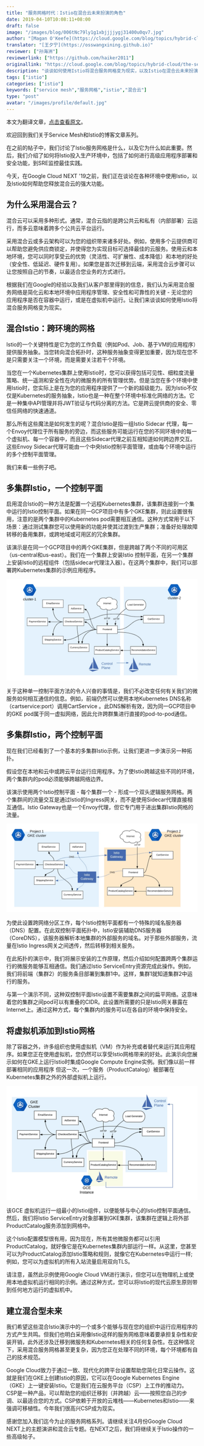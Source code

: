```yaml
---
title: "服务网格时代：Istio在混合云未来扮演的角色"
date: 2019-04-10T10:08:11+08:00
draft: false
image: "/images/blog/006tNc79ly1g1xbjjjjygj31400u0qv7.jpg"
author: "[Magan O'Keefe](https://cloud.google.com/blog/topics/hybrid-cloud/the-service-mesh-era-istios-role-in-the-future-of-hybrid-cloud)"
translator: "[王夕宁](https://osswangxining.github.io)"
reviewer: ["孙海洲"]
reviewerlink: ["https://github.com/haiker2011"]
originallink: "https://cloud.google.com/blog/topics/hybrid-cloud/the-service-mesh-era-istios-role-in-the-future-of-hybrid-cloud"
description: "谈谈如何使用Istio将混合服务网格变为现实，以及Istio在混合云未来扮演的角色。"
tags: ["istio"]
categories: ["istio"]
keywords: ["service mesh","服务网格","istio","混合云"]
type: "post"
avatar: "/images/profile/default.jpg"
---
```


本文为翻译文章，[点击查看原文](https://cloud.google.com/blog/topics/hybrid-cloud/the-service-mesh-era-istios-role-in-the-future-of-hybrid-cloud)。

欢迎回到我们关于Service Mesh和Istio的博客文章系列。

在之前的帖子中，我们讨论了Istio服务网格是什么，以及它为什么如此重要。然后，我们介绍了如何将Istio投入生产环境中，包括了如何进行高级应用程序部署和安全功能，到SRE监控最佳实践。

今天，在Google Cloud NEXT '19之前，我们正在谈论在各种环境中使用Istio，以及Istio如何帮助您释放混合云的强大功能。

## 为什么采用混合云？

混合云可以采用多种形式。通常，混合云指的是跨公共云和私有（内部部署）云运行，而多云意味着跨多个公共云平台运行。

采用混合云或多云架构可以为您的组织带来诸多好处。例如，使用多个云提供商可以帮助您避免供应商锁定，并使得您为实现目标可选择最佳的云服务。使用云和本地环境，您可以同时享受云的优势（灵活性、可扩展性、成本降低）和本地的好处（安全性、低延迟、硬件复用）。如果您是首次迁移到云端，采用混合云步骤可以让您按照自己的节奏，以最适合您业务的方式进行。

根据我们在Google的经验以及我们从客户那里得到的信息，我们认为采用混合服务网络是简化云和本地环境中应用程序管理、安全性和可靠性的关键 - 无论您的应用程序是否在容器中运行，或是在虚拟机中运行。让我们来谈谈如何使用Istio将混合服务网格变为现实。

## 混合Istio：跨环境的网格

Istio的一个关键特性是它为您的工作负载（例如Pod、Job、基于VM的应用程序）提供服务抽象。当您转向混合拓扑时，这种服务抽象变得更加重要，因为现在您不是只需要关注一个环境，而是需要关注若干个环境。

当您在一个Kubernetes集群上使用Istio时，您可以获得包括可见性、​​细粒度流量策略、统一遥测和安全性在内的微服务的所有管理优势。但是当您在多个环境中使用Istio时，您实际上是在为您的应用程序提供了一个新的超级能力。因为Istio不仅仅是Kubernetes的服务抽象，Istio也是一种在整个环境中标准化网络的方法。它是一种集中API管理并将JWT验证与代码分离的方法。它是跨云提供商的安全、零信任网络的快速通道。

那么所有这些魔法是如何发生的呢？混合Istio是指一组Istio Sidecar 代理，每一个Envoy代理位于所有服务的旁边，而这些服务可能运行在您的不同环境中的每一个虚拟机、每一个容器中，而且这些Sidecar代理之前互相知道如何跨边界交互。这些Envoy Sidecar代理可能由一个中央Istio控制平面管理，或由每个环境中运行的多个控制平面管理。

我们来看一些例子吧。

## 多集群Istio，一个控制平面

启用混合Istio的一种方法是配置一个远程Kubernetes集群，该集群连接到一个集中运行的Istio控制平面。如果在同一GCP项目中有多个GKE集群，则此设置很有用，注意的是两个集群中的Kubernetes pod需要相互通信。这种方式常用于以下场景：通过测试集群您可以使用新的功能并使其过渡到生产集群；准备好处理故障转移的备用集群，或跨地域或可用区的冗余集群。

该演示是在同一个GCP项目中的两个GKE集群，但是跨越了两个不同的可用区（us-central和us-east）。我们在一个集群上安装Istio 控制平面，在另一个集群上安装Istio的远程组件（包括sidecar代理注入器）。在这两个集群中，我们可以部署跨Kubernetes集群的示例应用程序。

![](740de70aly1g1ufab9cslj212w0kjn0n.jpg)

关于这种单一控制平面方法的令人兴奋的事情是，我们不必改变任何有关我们的微服务如何相互通信的信息。例如，前端仍然可以使用本地Kubernetes DNS名称（cartservice:port）调用CartService 。此DNS解析有效，因为同一GCP项目中的GKE pod属于同一虚拟网络，因此允许跨群集进行直接的pod-to-pod通信。

## 多集群Istio，两个控制平面

现在我们已经看到了一个基本的多集群Istio示例，让我们更进一步演示另一种拓扑。

假设您在本地和云中或跨云平台运行应用程序。为了使Istio跨越这些不同的环境，两个集群内的pod必须能够跨越网络边界。

该演示使用两个Istio控制平面 - 每个集群一个 - 形成一个双头逻辑服务网格。两个集群间的流量交互是通过Istio的Ingress网关，而不是使用Sidecar代理直接相互通信。Istio Gateway也是一个Envoy代理，但它专门用于进出集群Istio网格的流量。

![](740de70aly1g1uf9x9drej20xc0fediq.jpg)

为使此设置跨网络分区工作，每个Istio控制平面都有一个特殊的域名服务器（DNS）配置。在此双控制平面拓扑中，Istio安装辅助DNS服务器（CoreDNS），该服务器解析本地集群的外部服务的域名。对于那些外部服务，流量在Istio Ingress网关之间透传，然后转移到相关服务。

在此拓扑的演示中，我们将展示安装的工作原理，然后介绍如何配置跨两个集群运行的微服务能够互相通信。我们通过Istio ServiceEntry资源完成此操作。例如，我们将前端（集群2）的服务条目部署到集群1中。这样，集群1就知道集群2中运行的服务。

与第一个演示不同，这种双控制平面Istio设置不需要集群之间的扁平网络。这意味着您的集群之间pod可以有重叠的CIDR。此设置所需要的只是Istio网关暴露在Internet上。通过这种方式，每个集群内的服务可以在各自的环境中保持安全。

## 将虚拟机添加到Istio网格

除了容器之外，许多组织也使用虚拟机（VM）作为补充或者替代来运行其应用程序。如果您正在使用虚拟机，您仍然可以享受Istio网格带来的好处。此演示向您展示如何在GKE上运行Istio时集成Google Compute Engine实例。我们像以前一样部署相同的应用程序 但这一次，一个服务（ProductCatalog）被部署在Kubernetes集群之外的外部虚拟机上运行。

![](740de70aly1g1uf9946qjj212w0n4ae7.jpg)

该GCE 虚拟机运行一组最小的Istio组件，以便能够与中心的Istio控制平面通信。然后，我们将Istio ServiceEntry对象部署到GKE集群，该集群在逻辑上将外部ProductCatalog服务添加到网格中。

这个Istio配置模型很有用，因为现在，所有其他微服务都可以引用 ProductCatalog，就好像它是在Kubernetes集群内部运行一样。从这里，您甚至可以为ProductCatalog添加Istio策略和规则，就像它在Kubernetes中运行一样; 例如，您可以为虚拟机的所有入站流量启用双向TLS。

请注意，虽然此示例使用Google Cloud VM进行演示，但您可以在物理机上或使用本地虚拟机运行相同的示例。通过这种方式，您可以将Istio的现代云原生原则带到任何地方运行的虚拟机中。 

## 建立混合型未来

我们希望这些混合Istio演示中的一个或多个能够与现在您的组织中运行应用程序的方式产生共鸣。但我们也明白采用像Istio这样的服务网格意味着要承担复杂性和安装开销，此外还涉及迁移到微服务和Kubernetes相关的任何复杂性。在这种情况下，采用混合服务网格甚至更复杂，因为您正在处理不同的环境，每个环境都有自己的技术规范。

Google Cloud致力于通过一致、现代化的跨平台设置帮助您简化日常云操作。这就是我们在GKE上创建Istio的原因，它可以在Google Kubernetes Engine（GKE）上一键安装Istio。它是我们在云服务平台（CSP）上工作的推动力。CSP是一种产品，可以帮助您的组织迁移到（并跨越）云——按照您自己的步调、以最适合您的方式。CSP依赖于开放的云堆栈——Kubernetes和Istio——来强调可移植性。今年我们很高兴CSP成为现实。

感谢您加入我们迄今为止的服务网格系列。请继续关注4月份Google Cloud NEXT上的主题演讲和混合云专题。在NEXT之后，我们将继续关于Istio操作的一些高级帖子。
